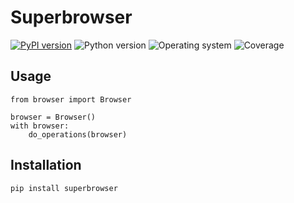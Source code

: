 # Superbrowser
[![PyPI version](https://badge.fury.io/py/superbrowser.svg)](https://badge.fury.io/py/superbrowser)
![Python version](https://img.shields.io/badge/python-3.10+-brightgreen)
![Operating system](https://img.shields.io/badge/os-linux%20%7c%20macOS%20%7c%20windows-brightgreen)
![Coverage](https://img.shields.io/badge/coverage-100%25-brightgreen)

## Usage

```shell
from browser import Browser

browser = Browser()
with browser:
    do_operations(browser)
```
## Installation
```shell
pip install superbrowser
```
